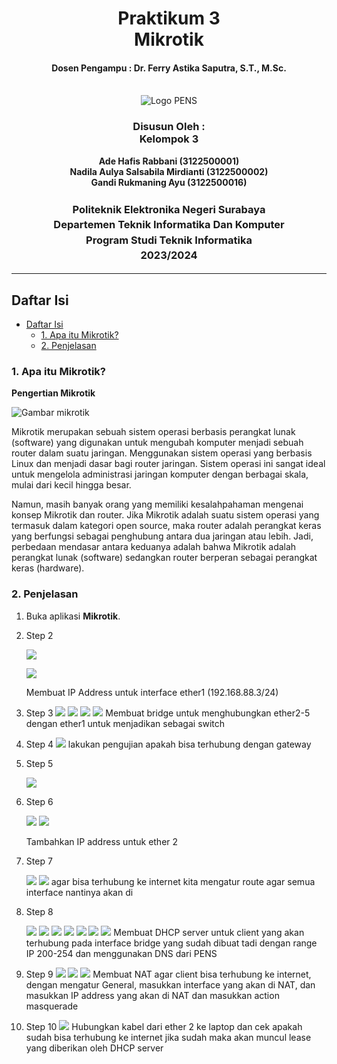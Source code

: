 <div align="center">
  <h1 style="text-align: center;font-weight: bold">Praktikum 3<br>Mikrotik</h1>
  <h4 style="text-align: center;">Dosen Pengampu : Dr. Ferry Astika Saputra, S.T., M.Sc.</h4>
</div>
<br />
<div align="center">
  <img src="https://upload.wikimedia.org/wikipedia/id/4/44/Logo_PENS.png" alt="Logo PENS">
  <h3 style="text-align: center;">Disusun Oleh : <br>Kelompok 3</h3>
  <p style="text-align: center;">
    <strong>Ade Hafis Rabbani (3122500001)</strong><br>
    <strong>Nadila Aulya Salsabila Mirdianti (3122500002)</strong><br>
    <strong>Gandi Rukmaning Ayu (3122500016)</strong>
  </p>
  
  <h3 style="text-align: center;line-height: 1.5">Politeknik Elektronika Negeri Surabaya<br>Departemen Teknik Informatika Dan Komputer<br>Program Studi Teknik Informatika<br>2023/2024</h3>
  <hr>
</div>

## Daftar Isi

- [Daftar Isi](#daftar-isi)
  - [1. Apa itu Mikrotik?](#1-apa-itu-mikrotik)
  - [2. Penjelasan](#2-penjelasan)


### 1. Apa itu Mikrotik?
**Pengertian Mikrotik**

![Gambar mikrotik](images/mikrotik.png)

Mikrotik merupakan sebuah sistem operasi berbasis perangkat lunak (software) yang digunakan untuk mengubah komputer menjadi sebuah router dalam suatu jaringan. Menggunakan sistem operasi yang berbasis Linux dan menjadi dasar bagi router jaringan. Sistem operasi ini sangat ideal untuk mengelola administrasi jaringan komputer dengan berbagai skala, mulai dari kecil hingga besar.

Namun, masih banyak orang yang memiliki kesalahpahaman mengenai konsep Mikrotik dan router. Jika Mikrotik adalah suatu sistem operasi yang termasuk dalam kategori open source, maka router adalah perangkat keras yang berfungsi sebagai penghubung antara dua jaringan atau lebih. Jadi, perbedaan mendasar antara keduanya adalah bahwa Mikrotik adalah perangkat lunak (software) sedangkan router berperan sebagai perangkat keras (hardware).


### 2. Penjelasan
1. Buka aplikasi **Mikrotik**.

2. Step 2

   ![](images/3.jpg)
   
   ![](images/1.jpg)


   Membuat IP Address untuk interface ether1 (192.168.88.3/24)
3. Step 3
   ![](images/4.jpg)
   ![](images/6.jpg)
   ![](images/7.jpg)
   ![](images/9.jpg)
   Membuat bridge untuk menghubungkan ether2-5 dengan ether1 untuk menjadikan sebagai switch
4. Step 4
   ![](images/5.jpg)
   lakukan pengujian apakah bisa terhubung dengan gateway

5. Step 5

   ![](images/8.jpg)

6.  Step 6

    ![](images/10.jpg)
    ![](images/11.jpg)

    Tambahkan IP address untuk ether 2
7.  Step 7

    ![](images/12.jpg)
    ![](images/14.jpg)
    agar bisa terhubung ke internet kita mengatur route agar semua interface nantinya akan di 

8.  Step 8
   
    ![](images/15.jpg)
    ![](images/16.jpg)
    ![](images/17.jpg)
    ![](images/18.jpg)
    ![](images/19.jpg)
    ![](images/20.jpg)
    ![](images/21.jpg)
    Membuat DHCP server untuk client yang akan terhubung pada interface bridge yang sudah dibuat tadi dengan range IP 200-254 dan menggunakan DNS dari PENS
    

9.  Step 9
    ![](images/22.jpg)
    ![](images/23.jpg)
    ![](images/24.jpg)
    Membuat NAT agar client bisa terhubung ke internet, dengan mengatur General, masukkan interface yang akan di NAT, dan masukkan IP address yang akan di NAT dan masukkan action masquerade

10. Step 10
    ![](images/25.jpg)
    Hubungkan kabel dari ether 2 ke laptop dan cek apakah sudah bisa terhubung ke internet
    jika sudah maka akan muncul lease yang diberikan oleh DHCP server